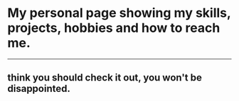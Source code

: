 # My personal page showing my skills, projects, hobbies and how to reach me.
---

think you should check it out, you won't be disappointed.
---


